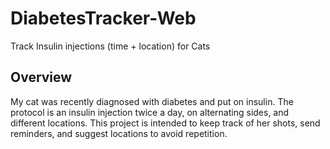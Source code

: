 # DiabetesTracker-Web
Track Insulin injections (time + location) for Cats

## Overview
My cat was recently diagnosed with diabetes and put on insulin. The protocol is an insulin injection twice a day, on alternating sides, and different locations. This project is intended to keep track of her shots, send reminders, and suggest locations to avoid repetition. 